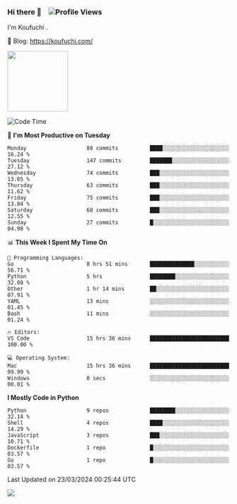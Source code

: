 ### Hi there 👋 &nbsp;&nbsp; ![Profile Views](https://komarev.com/ghpvc/?username=Koufuchi&base=200)

I'm Koufuchi . 

📔 Blog: <https://koufuchi.com/>

<img align="" height="137px" src="https://github-readme-stats-seven-nu-30.vercel.app/api?username=Koufuchi&hide=issues,contribs&show_icons=true&line_height=21&theme=radical&locale=en" />
<!-- <img align="" height="137px" src="https://github-readme-stats-seven-nu-30.vercel.app/api/top-langs/?username=Koufuchi&layout=compact&hide=blade,html,css,pug,scss&theme=radical&locale=en" /> -->

<!--START_SECTION:waka-->
![Code Time](http://img.shields.io/badge/Code%20Time-477%20hrs%2022%20mins-blue)

📅 **I'm Most Productive on Tuesday** 

```text
Monday                   88 commits          ████░░░░░░░░░░░░░░░░░░░░░   16.24 % 
Tuesday                  147 commits         ███████░░░░░░░░░░░░░░░░░░   27.12 % 
Wednesday                74 commits          ███░░░░░░░░░░░░░░░░░░░░░░   13.65 % 
Thursday                 63 commits          ███░░░░░░░░░░░░░░░░░░░░░░   11.62 % 
Friday                   75 commits          ███░░░░░░░░░░░░░░░░░░░░░░   13.84 % 
Saturday                 68 commits          ███░░░░░░░░░░░░░░░░░░░░░░   12.55 % 
Sunday                   27 commits          █░░░░░░░░░░░░░░░░░░░░░░░░   04.98 % 
```


📊 **This Week I Spent My Time On** 

```text
💬 Programming Languages: 
Go                       8 hrs 51 mins       ██████████████░░░░░░░░░░░   56.71 % 
Python                   5 hrs               ████████░░░░░░░░░░░░░░░░░   32.08 % 
Other                    1 hr 14 mins        ██░░░░░░░░░░░░░░░░░░░░░░░   07.91 % 
YAML                     13 mins             ░░░░░░░░░░░░░░░░░░░░░░░░░   01.45 % 
Bash                     11 mins             ░░░░░░░░░░░░░░░░░░░░░░░░░   01.24 % 

🔥 Editors: 
VS Code                  15 hrs 36 mins      █████████████████████████   100.00 % 

💻 Operating System: 
Mac                      15 hrs 36 mins      █████████████████████████   99.99 % 
Windows                  0 secs              ░░░░░░░░░░░░░░░░░░░░░░░░░   00.01 % 
```

**I Mostly Code in Python** 

```text
Python                   9 repos             ████████░░░░░░░░░░░░░░░░░   32.14 % 
Shell                    4 repos             ████░░░░░░░░░░░░░░░░░░░░░   14.29 % 
JavaScript               3 repos             ███░░░░░░░░░░░░░░░░░░░░░░   10.71 % 
Dockerfile               1 repo              █░░░░░░░░░░░░░░░░░░░░░░░░   03.57 % 
Go                       1 repo              █░░░░░░░░░░░░░░░░░░░░░░░░   03.57 % 
```




 Last Updated on 23/03/2024 00:25:44 UTC
<!--END_SECTION:waka-->

![](https://hit.yhype.me/github/profile?user_id=46078832)
